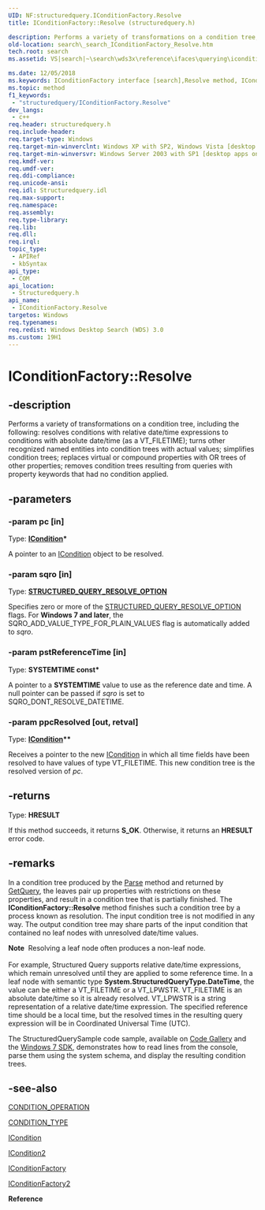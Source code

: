 ```yaml
---
UID: NF:structuredquery.IConditionFactory.Resolve
title: IConditionFactory::Resolve (structuredquery.h)

description: Performs a variety of transformations on a condition tree, including the following:\_resolves conditions with relative date/time expressions to conditions with absolute date/time (as a VT_FILETIME); turns other recognized named entities into condition trees with actual values; simplifies condition trees; replaces virtual or compound properties with OR trees of other properties; removes condition trees resulting from queries with property keywords that had no condition applied.
old-location: search\_search_IConditionFactory_Resolve.htm
tech.root: search
ms.assetid: VS|search|~\search\wds3x\reference\ifaces\querying\iconditionfactory\resolve.htm

ms.date: 12/05/2018
ms.keywords: IConditionFactory interface [search],Resolve method, IConditionFactory.Resolve, IConditionFactory::Resolve, Resolve, Resolve method [search], Resolve method [search],IConditionFactory interface, _search_IConditionFactory_Resolve, search._search_IConditionFactory_Resolve, structuredquery/IConditionFactory::Resolve
ms.topic: method
f1_keywords: 
 - "structuredquery/IConditionFactory.Resolve"
dev_langs:
 - c++
req.header: structuredquery.h
req.include-header: 
req.target-type: Windows
req.target-min-winverclnt: Windows XP with SP2, Windows Vista [desktop apps only]
req.target-min-winversvr: Windows Server 2003 with SP1 [desktop apps only]
req.kmdf-ver: 
req.umdf-ver: 
req.ddi-compliance: 
req.unicode-ansi: 
req.idl: Structuredquery.idl
req.max-support: 
req.namespace: 
req.assembly: 
req.type-library: 
req.lib: 
req.dll: 
req.irql: 
topic_type:
 - APIRef
 - kbSyntax
api_type:
 - COM
api_location:
 - Structuredquery.h
api_name:
 - IConditionFactory.Resolve
targetos: Windows
req.typenames: 
req.redist: Windows Desktop Search (WDS) 3.0
ms.custom: 19H1
---
```


# IConditionFactory::Resolve


## -description


Performs a variety of transformations on a condition tree, including the following: resolves conditions with relative date/time expressions to conditions with absolute date/time (as a VT_FILETIME); turns other recognized named entities into condition trees with actual values; simplifies condition trees; replaces virtual or compound properties with OR trees of other properties; removes condition trees resulting from queries with property keywords that had no condition applied.


## -parameters




### -param pc [in]

Type: <b><a href="https://docs.microsoft.com/windows/desktop/api/structuredquerycondition/nn-structuredquerycondition-icondition">ICondition</a>*</b>

A pointer to an <a href="https://docs.microsoft.com/windows/desktop/api/structuredquerycondition/nn-structuredquerycondition-icondition">ICondition</a> object to be resolved.


### -param sqro [in]

Type: <b><a href="https://docs.microsoft.com/windows/desktop/api/structuredquery/ne-structuredquery-structured_query_resolve_option">STRUCTURED_QUERY_RESOLVE_OPTION</a></b>

Specifies zero or more of the <a href="https://docs.microsoft.com/windows/desktop/api/structuredquery/ne-structuredquery-structured_query_resolve_option">STRUCTURED_QUERY_RESOLVE_OPTION</a> flags. For <b>Windows 7 and later</b>, the SQRO_ADD_VALUE_TYPE_FOR_PLAIN_VALUES flag is automatically added to <i>sqro</i>.


### -param pstReferenceTime [in]

Type: <b>SYSTEMTIME const*</b>

A pointer to a <b>SYSTEMTIME</b> value to use as the reference date and time. A null pointer can be passed if <i>sqro</i> is set to SQRO_DONT_RESOLVE_DATETIME.


### -param ppcResolved [out, retval]

Type: <b><a href="https://docs.microsoft.com/windows/desktop/api/structuredquerycondition/nn-structuredquerycondition-icondition">ICondition</a>**</b>

Receives a pointer to the new <a href="https://docs.microsoft.com/windows/desktop/api/structuredquerycondition/nn-structuredquerycondition-icondition">ICondition</a> in which all time fields have been resolved to have values of type VT_FILETIME. This new condition tree is the resolved version of <i>pc</i>.


## -returns



Type: <b>HRESULT</b>

If this method succeeds, it returns <b xmlns:loc="http://microsoft.com/wdcml/l10n">S_OK</b>. Otherwise, it returns an <b xmlns:loc="http://microsoft.com/wdcml/l10n">HRESULT</b> error code.




## -remarks



In a condition tree produced by the <a href="https://docs.microsoft.com/windows/desktop/api/structuredquery/nf-structuredquery-iqueryparser-parse">Parse</a> method and returned by <a href="https://docs.microsoft.com/windows/desktop/api/structuredquery/nf-structuredquery-iquerysolution-getquery">GetQuery</a>, the leaves pair up properties with restrictions on these properties, and result in a condition tree that is partially finished. The <b>IConditionFactory::Resolve</b> method finishes such a condition tree by a process known as resolution. The input condition tree is not modified in any way. The output condition tree may share parts of the input condition that contained no leaf nodes with unresolved date/time values.

<div class="alert"><b>Note</b>  Resolving a leaf node often produces a non-leaf node.</div>
<div> </div>
For example, Structured Query supports relative date/time expressions, which remain unresolved until they are applied to some reference time. In a leaf node with semantic type <b>System.StructuredQueryType.DateTime</b>, the value can be either a VT_FILETIME or a VT_LPWSTR. VT_FILETIME is an absolute date/time so it is already resolved. VT_LPWSTR is a string representation of a relative date/time expression. The specified reference time should be a local time, but the resolved times in the resulting query expression will be in Coordinated Universal Time (UTC).

The StructuredQuerySample code sample, available on <a href="http://go.microsoft.com/fwlink/p/?linkid=155654">Code Gallery</a> and the <a href="http://go.microsoft.com/fwlink/p/?linkid=129787">Windows 7 SDK</a>, demonstrates how to read lines from the console, parse them using the system schema, and display the resulting condition trees.




## -see-also




<a href="https://docs.microsoft.com/windows/win32/api/structuredquerycondition/ne-structuredquerycondition-condition_operation">CONDITION_OPERATION</a>



<a href="https://docs.microsoft.com/windows/win32/api/structuredquerycondition/ne-structuredquerycondition-condition_type">CONDITION_TYPE</a>



<a href="https://docs.microsoft.com/windows/desktop/api/structuredquerycondition/nn-structuredquerycondition-icondition">ICondition</a>



<a href="https://docs.microsoft.com/windows/desktop/api/structuredquerycondition/nn-structuredquerycondition-icondition2">ICondition2</a>



<a href="https://docs.microsoft.com/windows/desktop/api/structuredquery/nn-structuredquery-iconditionfactory">IConditionFactory</a>



<a href="https://docs.microsoft.com/windows/desktop/api/structuredquery/nn-structuredquery-iconditionfactory2">IConditionFactory2</a>



<b>Reference</b>
 

 

